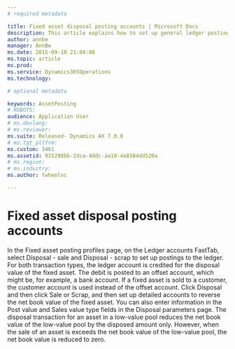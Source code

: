 ```yaml
---
# required metadata

title: Fixed asset disposal posting accounts | Microsoft Docs
description: This article explains how to set up general ledger posting accounts for disposing of assets.
author: annbe
manager: AnnBe
ms.date: 2015-09-10 21:04:08
ms.topic: article
ms.prod: 
ms.service: Dynamics365Operations
ms.technology: 

# optional metadata

keywords: AssetPosting
# ROBOTS: 
audience: Application User
# ms.devlang: 
# ms.reviewer: 
ms.suite: Released- Dynamics AX 7.0.0
# ms.tgt_pltfrm: 
ms.custom: 3461
ms.assetid: 915298bb-2dca-4ddc-aa10-4e8584dd520a
# ms.region: 
# ms.industry: 
ms.author: twheeloc

---
```


# Fixed asset disposal posting accounts

In the Fixed asset posting profiles page, on the Ledger accounts FastTab, select Disposal - sale and Disposal - scrap to set up postings to the ledger.
For both transaction types, the ledger account is credited for the disposal value of the fixed asset. The debit is posted to an offset account, which might be, for example, a bank account. If a fixed asset is sold to a customer, the customer account is used instead of the offset account. Click Disposal and then click Sale or Scrap, and then set up detailed accounts to reverse the net book value of the fixed asset. You can also enter information in the Post value and Sales value type fields in the Disposal parameters page. The disposal transaction for an asset in a low-value pool reduces the net book value of the low-value pool by the disposed amount only. However, when the sale of an asset is exceeds the net book value of the low-value pool, the net book value is reduced to zero.



